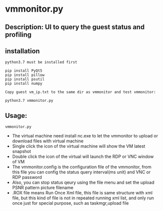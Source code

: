 # vmmonitor.py
## Description: UI to query the guest status and profiling

## installation
```
python3.7 must be installed first

pip install PyQt5
pip install pillow
pip install psutil
pip install numpy

Copy guest vm_ip.txt to the same dir as vmmonitor and test vmmonitor:

python3.7 vmmonitor.py

```

## Usage:
```
vmmonitor.py
```
- The virtual machine need install nc.exe to let the vmmonitor to upload or download files with virtual machine
- Single click the icon of the virtual machine will show the VM latest snapshot
- Double click the icon of the virtual will launch the RDP or VNC window of VM
- The vmmonitor.config is the configuration file of the vmmonitor, from this file you can config the status query interval(ms unit) and VNC or RDP password
- Also, you can stop status qeury using the file menu and set the upload PSNR pattern picture filename
- .ROX file means Run Once Xml file, this file is same structure with xml file, but this kind of file is not in repeated running xml list, and only run once just for special purpose, such as taskmgr,upload file